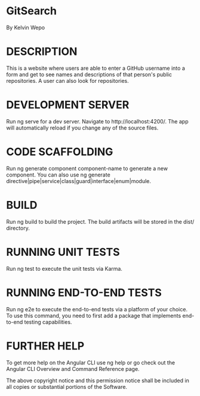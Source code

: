 # GitSearch
   By   Kelvin Wepo
# DESCRIPTION
This is a website where users are able to enter a GitHub username into a form and get to see names and descriptions of that person's public repositories. A user can also look for repositories.
# DEVELOPMENT SERVER
Run ng serve for a dev server. Navigate to http://localhost:4200/. The app will automatically reload if you change any of the source files.
# CODE SCAFFOLDING
Run ng generate component component-name to generate a new component. You can also use ng generate directive|pipe|service|class|guard|interface|enum|module.
# BUILD
Run ng build to build the project. The build artifacts will be stored in the dist/ directory.
# RUNNING UNIT TESTS
Run ng test to execute the unit tests via Karma.
# RUNNING END-TO-END TESTS
Run ng e2e to execute the end-to-end tests via a platform of your choice. To use this command, you need to first add a package that implements end-to-end testing capabilities.
# FURTHER HELP
To get more help on the Angular CLI use ng help or go check out the Angular CLI Overview and Command Reference page.


The above copyright notice and this permission notice shall be included in all copies or substantial portions of the Software.